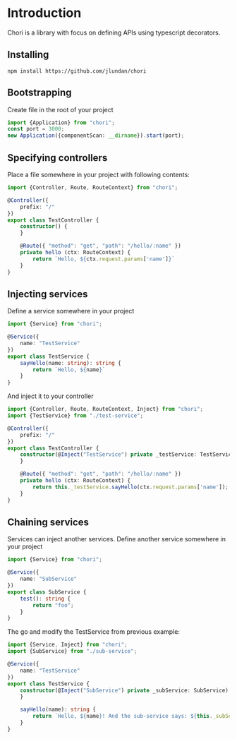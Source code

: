 # Introduction

Chori is a library with focus on defining APIs using typescript decorators. 

## Installing

```
npm install https://github.com/jlundan/chori
```

## Bootstrapping
Create file in the root of your project

```typescript
import {Application} from "chori";
const port = 3000;
new Application({componentScan: __dirname}).start(port);
```

## Specifying controllers
Place a file somewhere in your project with following contents:

```typescript
import {Controller, Route, RouteContext} from "chori";

@Controller({
    prefix: "/"
})
export class TestController {
    constructor() {
    }

    @Route({ "method": "get", "path": "/hello/:name" })
    private hello (ctx: RouteContext) {
        return `Hello, ${ctx.request.params['name']}`
    }
}
```

## Injecting services
Define a service somewhere in your project
```typescript
import {Service} from "chori";

@Service({
    name: "TestService"
})
export class TestService {
    sayHello(name: string): string {
        return `Hello, ${name}`
    }
}
```

And inject it to your controller
```typescript
import {Controller, Route, RouteContext, Inject} from "chori";
import {TestService} from "./test-service";

@Controller({
    prefix: "/"
})
export class TestController {
    constructor(@Inject("TestService") private _testService: TestService) {
    }

    @Route({ "method": "get", "path": "/hello/:name" })
    private hello (ctx: RouteContext) {
        return this._testService.sayHello(ctx.request.params['name']);
    }
}
```

## Chaining services
Services can inject another services. Define another service somewhere in your project
```typescript
import {Service} from "chori";

@Service({
    name: "SubService"
})
export class SubService {
    test(): string {
        return "foo";
    }
}

```
The go and modify the TestService from previous example:

```typescript
import {Service, Inject} from "chori";
import {SubService} from "./sub-service";

@Service({
    name: "TestService"
})
export class TestService {
    constructor(@Inject("SubService") private _subService: SubService) {
    }

    sayHello(name): string {
        return `Hello, ${name}! And the sub-service says: ${this._subService.test()}`;
    }
}
```
